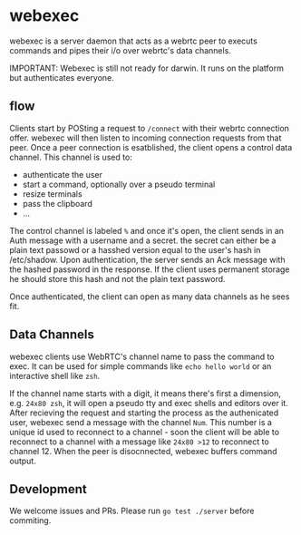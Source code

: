 # webexec


webexec is a server daemon that acts as a webrtc peer to executs commands
and pipes their i/o over webrtc's data channels.

IMPORTANT: Webexec is still not ready for darwin. It runs on the platform but
authenticates everyone. 

## flow

Clients start by POSting a request to `/connect` with their webrtc connection
offer. webexec will then listen to incoming connection requests from that peer.
Once a peer connection is esatblished, the client opens a control data
channel. This channel is used to:

- authenticate the user
- start a command, optionally over a pseudo terminal
- resize terminals
- pass the clipboard
- ...

The control channel is labeled `%` and once it's open, the client sends in 
an Auth message with a username and a secret. the secret can either be a plain
text passowd or a hasshed version equal to the user's hash in /etc/shadow.
Upon authentication, the server sends an Ack message with the hashed password
in the response. If the client uses permanent storage he should 
store this hash and not the plain text password.

Once authenticated, the client can open as many data channels as he sees fit.

## Data Channels

webexec clients use WebRTC's channel name to pass the command to exec.
It can be used for simple commands like `echo hello world` or an interactive
shell like `zsh`. 

If the channel name starts with a digit, it means there's first a
dimension, e.g. `24x80 zsh`, it will open a pseudo tty and exec
shells and editors over it.
After recieving the request and starting the process as the authenicated user,
webexec send a message with the channel `Num`. This number is a unique id 
used to reconnect to a channel - soon the client will be able to reconnect 
to a channel with a message like `24x80 >12` to reconnect to channel 12. 
When the peer is disocnnected, webexec buffers command output.

Development
-----------

We welcome issues and PRs. Please run `go test ./server` before
commiting.

